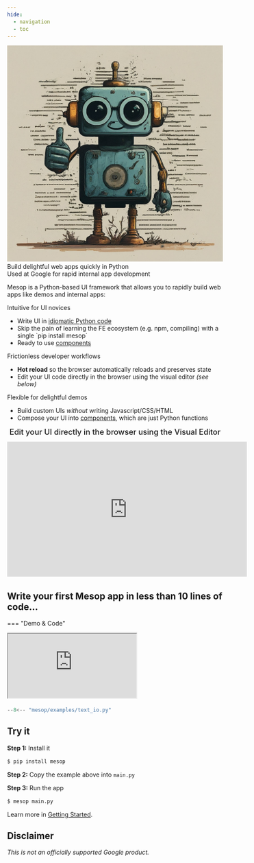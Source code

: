 ```yaml
---
hide:
  - navigation
  - toc
---
```

<!-- Hide page title -->
<style>
  .md-typeset h1 {
    display: none;
  }
</style>

<div class="mascot-image-container">
  <img class="mascot-image" src="./assets/robot_mascot.jpeg"/>
  <div class="mascot-text-container">
    <div class="mascot-text">
      Build delightful web apps quickly in Python
      <div class="mascot-subtext">
        Used at Google for rapid internal app development
      </div>
    </div>
  </div>
</div>

<div class="mascot-image-spacer"></div>

Mesop is a Python-based UI framework that allows you to rapidly build web apps like demos and internal apps:

<div class="box-row">
  <div class="reason-box">
    <div class="reason-title">Intuitive for UI novices</div>
    <ul>
      <li>Write UI in <a href="#demo">idiomatic Python code</a></li>
      <li>Skip the pain of learning the FE ecosystem (e.g. npm, compiling) with a single `pip install mesop`</li>
      <li>Ready to use <a href="./components/text_io/">components</a></li>
    </ul>
  </div>
  <div class="reason-box">
    <div class="reason-title">Frictionless developer workflows</div>
    <ul>
      <li><b>Hot reload</b> so the browser automatically reloads and preserves state</li>
      <li>Edit your UI code directly in the browser using the visual editor <em>(see below)</em></li>
    </ul>
  </div>
  <div class="reason-box">
    <div class="reason-title">Flexible for delightful demos</div>
    <ul>
      <li>Build custom UIs <em>without</em> writing Javascript/CSS/HTML</li>
      <li>Compose your UI into <a href="./guides/components/">components</a>, which are just Python functions</li>
    </ul>
  </div>
</div>

<div class="video-card">
<div style="text-align: center; font-size: 18px; font-weight: 500; margin-bottom: 12px;">
Edit your UI directly in the browser using the Visual Editor
</div>

 <div class="video-container">

<iframe width="560" height="315" src="https://www.youtube.com/embed/tvbO-Lqq_TA?si=bf5pTMneieRLisMc" title="YouTube video player" frameborder="0" allow="accelerometer; autoplay; clipboard-write; encrypted-media; gyroscope; picture-in-picture; web-share" allowfullscreen></iframe>
</div>

</div>

## Write your first Mesop app in less than 10 lines of code...

=== "Demo & Code"



<div class="code-demo">


<iframe class="demo" src="https://mesop-y677hytkra-uc.a.run.app/text_io"></iframe>


```python
--8<-- "mesop/examples/text_io.py"
```

</div>

## Try it

__Step 1:__ Install it

```sh
$ pip install mesop
```

__Step 2:__ Copy the example above into `main.py`

__Step 3:__ Run the app

```sh
$ mesop main.py
```

Learn more in [Getting Started](./getting_started.md).

## Disclaimer

_This is not an officially supported Google product._

